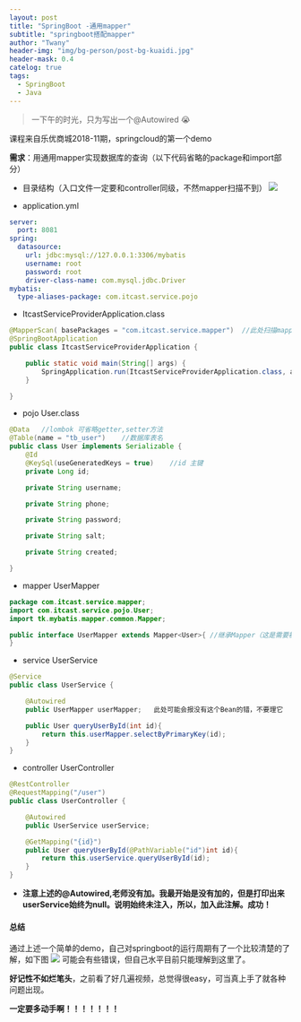 ```yaml
---
layout: post
title: "SpringBoot -通用mapper"
subtitle: "springboot搭配mapper"
author: "Twany"
header-img: "img/bg-person/post-bg-kuaidi.jpg"
header-mask: 0.4
catelog: true
tags:
  - SpringBoot
  - Java
---
```


> 一下午的时光，只为写出一个@Autowired 😭

课程来自乐优商城2018-11期，springcloud的第一个demo

**需求**：用通用mapper实现数据库的查询（以下代码省略的package和import部分）

- 目录结构（入口文件一定要和controller同级，不然mapper扫描不到）
  ![](https://i.loli.net/2019/07/18/5d3056821b35512587.png)

- application.yml
```yml
server:
  port: 8081
spring:
  datasource:
    url: jdbc:mysql://127.0.0.1:3306/mybatis
    username: root
    password: root
    driver-class-name: com.mysql.jdbc.Driver
mybatis:
  type-aliases-package: com.itcast.service.pojo
```

- ItcastServiceProviderApplication.class
  
```java
@MapperScan( basePackages = "com.itcast.service.mapper")  //此处扫描mapper，一定要填对位置。mapper类就不用加了
@SpringBootApplication
public class ItcastServiceProviderApplication {

	public static void main(String[] args) {
		SpringApplication.run(ItcastServiceProviderApplication.class, args);
	}

}
```

- pojo User.class

```java
@Data   //lombok 可省略getter,setter方法
@Table(name = "tb_user")    //数据库表名
public class User implements Serializable {
    @Id
    @KeySql(useGeneratedKeys = true)    //id 主键
    private Long id;

    private String username;

    private String phone;

    private String password;

    private String salt;

    private String created;

}
```

- mapper UserMapper

```java
package com.itcast.service.mapper;
import com.itcast.service.pojo.User;
import tk.mybatis.mapper.common.Mapper;

public interface UserMapper extends Mapper<User>{ //继承Mapper（这是需要被扫描到的mapper）泛型为pojo User类
}
```

- service UserService

```java
@Service
public class UserService {

    @Autowired
    public UserMapper userMapper;   此处可能会报没有这个Bean的错，不要理它

    public User queryUserById(int id){
        return this.userMapper.selectByPrimaryKey(id);
    }
}
```

- controller UserController
  
```java
@RestController
@RequestMapping("/user")
public class UserController {

    @Autowired    
    public UserService userService;

    @GetMapping("{id}")
    public User queryUserById(@PathVariable("id")int id){
        return this.userService.queryUserById(id);
    }
}
```
  - **注意上述的@Autowired,老师没有加。我最开始是没有加的，但是打印出来userService始终为null。说明始终未注入，所以，加入此注解。成功！**

#### 总结
通过上述一个简单的demo，自己对springboot的运行周期有了一个比较清楚的了解，如下图
![](https://i.loli.net/2019/07/18/5d305b71cf62d74937.png)
可能会有些错误，但自己水平目前只能理解到这里了。

**好记性不如烂笔头**，之前看了好几遍视频，总觉得很easy，可当真上手了就各种问题出现。

**一定要多动手啊！！！！！！！**